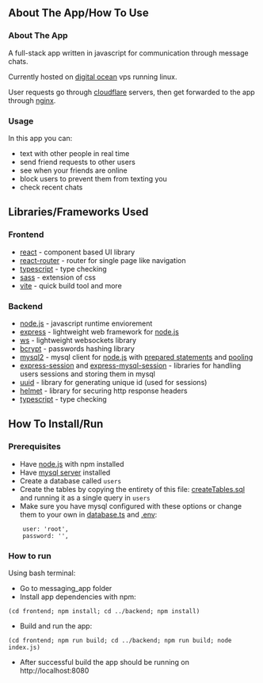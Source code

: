 ## About The App/How To Use
### About The App
A full-stack app written in javascript for communication through message chats.

Currently hosted on [digital ocean](https://www.digitalocean.com/) vps running linux.

User requests go through [cloudflare](https://www.cloudflare.com) servers, then get forwarded to the app through [nginx](https://nginx.org/en/).
### Usage
In this app you can:
- text with other people in real time
- send friend requests to other users
- see when your friends are online
- block users to prevent them from texting you
- check recent chats
## Libraries/Frameworks Used
### Frontend
- [react](https://github.com/facebook/react) - component based UI library
- [react-router](https://github.com/remix-run/react-router) - router for single page like navigation
- [typescript](https://github.com/microsoft/TypeScript) - type checking
- [sass](https://github.com/sass/sass) - extension of css
- [vite](https://github.com/vitejs/vite) - quick build tool and more
### Backend
- [node.js](https://github.com/nodejs/node) - javascript runtime enviorement
- [express](https://github.com/expressjs/express) - lightweight web framework for [node.js](https://github.com/nodejs/node)
- [ws](https://github.com/websockets/ws) - lightweight websockets library
- [bcrypt](https://github.com/dcodeIO/bcrypt.js/) - passwords hashing library
- [mysql2](https://github.com/sidorares/node-mysql2) - mysql client for [node.js](https://github.com/nodejs/node) with [prepared statements](https://sidorares.github.io/node-mysql2/docs/documentation/prepared-statements) and [pooling](https://sidorares.github.io/node-mysql2/docs#using-connection-pools)
- [express-session](https://github.com/expressjs/session) and [express-mysql-session](https://github.com/chill117/express-mysql-session) - libraries for handling users sessions and storing them in mysql
- [uuid](https://github.com/uuidjs/uuid) - library for generating unique id (used for sessions)
- [helmet](https://github.com/helmetjs/helmet) - library for securing http response headers
- [typescript](https://github.com/microsoft/TypeScript) - type checking
## How To Install/Run
### Prerequisites
- Have [node.js](https://nodejs.org/en/download) with npm installed
- Have [mysql server](https://www.apachefriends.org/) installed
- Create a database called `users`
- Create the tables by copying the entirety of this file: [createTables.sql](https://github.com/KrzysztofOsiniak/messaging_app/blob/react/createTables.sql) and running it as a single query in `users`
- Make sure you have mysql configured with these options or change them to your own in [database.ts](https://github.com/KrzysztofOsiniak/messaging_app/blob/react/backend/database.ts) and [.env](https://github.com/KrzysztofOsiniak/messaging_app/blob/react/backend/.env):
```
    user: 'root',
    password: '',
```
### How to run
Using bash terminal:
- Go to messaging_app folder
- Install app dependencies with npm:
```
(cd frontend; npm install; cd ../backend; npm install)
```
- Build and run the app:
```
(cd frontend; npm run build; cd ../backend; npm run build; node index.js)
```
- After successful build the app should be running on http://localhost:8080
